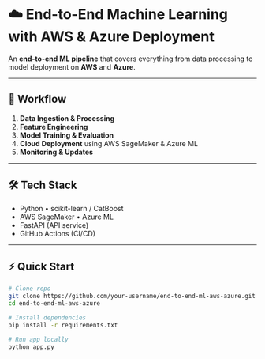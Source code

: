 # ☁️ End-to-End Machine Learning with AWS & Azure Deployment
An **end-to-end ML pipeline** that covers everything from data processing to model deployment on **AWS** and **Azure**.

---

## 🚀 Workflow
1. **Data Ingestion & Processing**  
2. **Feature Engineering**  
3. **Model Training & Evaluation**  
4. **Cloud Deployment** using AWS SageMaker & Azure ML  
5. **Monitoring & Updates**

---

## 🛠 Tech Stack
- Python • scikit-learn / CatBoost  
- AWS SageMaker • Azure ML  
- FastAPI (API service)  
- GitHub Actions (CI/CD)  

---

## ⚡ Quick Start
```bash
# Clone repo
git clone https://github.com/your-username/end-to-end-ml-aws-azure.git
cd end-to-end-ml-aws-azure

# Install dependencies
pip install -r requirements.txt

# Run app locally
python app.py
